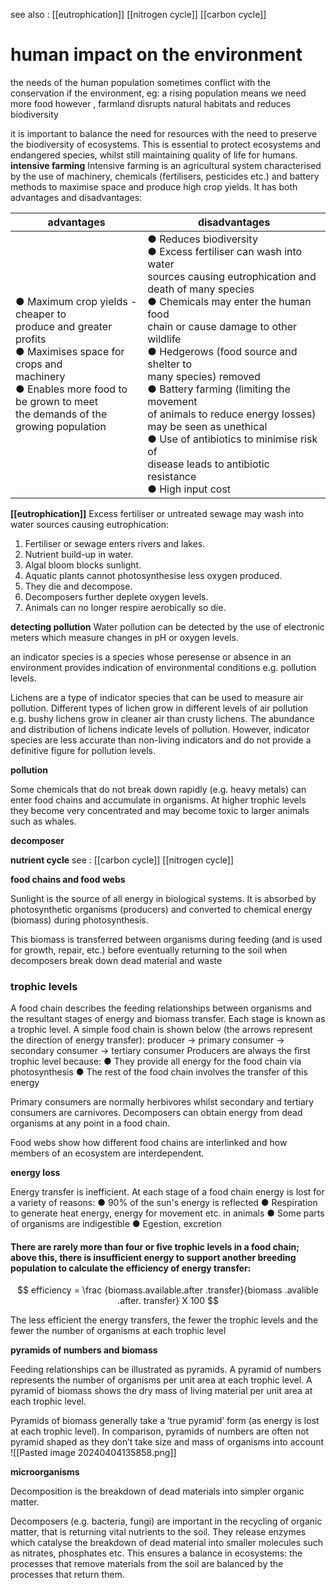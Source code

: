 see also :
[[eutrophication]]
[[nitrogen cycle]]
[[carbon cycle]]


# **human impact on the environment**

the needs of the human population sometimes conflict with the conservation if the environment, eg: a rising population means we need more food however , farmland disrupts natural habitats and reduces biodiversity

it is important to balance the need for resources with the need to preserve the biodiversity of ecosystems. This is essential to protect ecosystems and endangered species, whilst still
maintaining quality of life for humans.
 **intensive farming**
 Intensive farming is an agricultural system characterised by the use of machinery, chemicals (fertilisers, pesticides etc.) and battery methods to maximise space and produce high crop yields. It has both advantages and disadvantages:
 

| advantages                                                                                                                                                                                            | disadvantages                                                                                                                                                                                                                                                                                                                                                                                                                                                                                                  |
| ----------------------------------------------------------------------------------------------------------------------------------------------------------------------------------------------------- | -------------------------------------------------------------------------------------------------------------------------------------------------------------------------------------------------------------------------------------------------------------------------------------------------------------------------------------------------------------------------------------------------------------------------------------------------------------------------------------------------------------- |
| ● Maximum crop yields - cheaper to<br>produce and greater profits<br>● Maximises space for crops and<br>machinery<br>● Enables more food to be grown to meet<br>the demands of the growing population | ● Reduces biodiversity<br>● Excess fertiliser can wash into water<br>sources causing eutrophication and<br>death of many species<br>● Chemicals may enter the human food<br>chain or cause damage to other wildlife<br>● Hedgerows (food source and shelter to<br>many species) removed<br>● Battery farming (limiting the movement<br>of animals to reduce energy losses) may be seen as unethical<br>● Use of antibiotics to minimise risk of<br>disease leads to antibiotic resistance<br>● High input cost |

**[[eutrophication]]**
Excess fertiliser or untreated sewage may wash into water sources causing eutrophication:
1. Fertiliser or sewage enters rivers and lakes.
2. Nutrient build-up in water.
3. Algal bloom blocks sunlight.
4. Aquatic plants cannot photosynthesise less oxygen produced.
5. They die and decompose.
6. Decomposers further deplete oxygen levels.
7. Animals can no longer respire aerobically so die.

**detecting pollution**
Water pollution can be detected by the use of electronic meters which measure changes in pH or oxygen levels.

an indicator species is a species whose peresense or absence in an environment provides
indication of environmental conditions e.g. pollution levels.

Lichens are a type of indicator species that can be used to measure air pollution. 
Different types of lichen grow in different levels of air pollution e.g. bushy lichens grow in cleaner air than crusty lichens. 
The abundance and distribution of lichens indicate levels of pollution.
However, indicator species are less accurate than non-living indicators and do not provide a
definitive figure for pollution levels.

**pollution**

Some chemicals that do not break down rapidly (e.g. heavy metals) can enter food chains and accumulate in organisms. At higher trophic levels they become very concentrated and may become toxic to larger animals such as whales.

**decomposer**

**nutrient cycle**
see :
[[carbon cycle]]
[[nitrogen cycle]]


**food chains and food webs**

Sunlight is the source of all energy in biological systems. It is absorbed by photosynthetic
organisms (producers) and converted to chemical energy (biomass) during photosynthesis. 

This biomass is transferred between organisms during feeding (and is used for growth, repair, etc.) before eventually returning to the soil when decomposers break down dead material and waste	

### **trophic levels**

A food chain describes the feeding relationships between organisms and the resultant stages of energy and biomass transfer. Each stage is known as a trophic level. A simple food chain is shown below (the arrows represent the direction of energy transfer):
producer → primary consumer → secondary consumer → tertiary consumer
Producers are always the first trophic level because:
● They provide all energy for the food chain via photosynthesis
● The rest of the food chain involves the transfer of this energy

Primary consumers are normally herbivores whilst secondary and tertiary consumers are
carnivores. Decomposers can obtain energy from dead organisms at any point in a food chain.

Food webs show how different food chains are interlinked and how members of an ecosystem are interdependent.

**energy loss**

Energy transfer is inefficient. At each stage of a food chain energy is lost for a variety of reasons:
 ● 90% of the sun's energy is reflected
 ● Respiration to generate heat energy, energy for movement etc. in animals
 ● Some parts of organisms are indigestible
 ● Egestion, excretion

#### There are rarely more than four or five trophic levels in a food chain; above this, there is insufficient energy to support another breeding population to calculate the efficiency of energy transfer:
$$
efficiency = \frac {biomass.available.after .transfer}{biomass .avalible .after. transfer} X 100
$$

The less efficient the energy transfers, the fewer the trophic levels and the fewer the
number of organisms at each trophic level

**pyramids of numbers and biomass**

Feeding relationships can be illustrated as pyramids. A pyramid of numbers represents the number of organisms per unit area at each trophic level. A pyramid of biomass shows the dry mass of living material per unit area at each trophic level.

Pyramids of biomass generally take a ‘true pyramid’ form (as energy is lost at each trophic level).
In comparison, pyramids of numbers are often not pyramid shaped as they don’t take size and mass of organisms into account
![[Pasted image 20240404135858.png]]

**microorganisms**

Decomposition is the breakdown of dead materials into simpler organic matter.

Decomposers (e.g. bacteria, fungi) are important in the recycling of organic matter, that is returning vital nutrients to the soil. They release enzymes which catalyse the breakdown of dead material into smaller molecules such as nitrates, phosphates etc. This ensures a balance in ecosystems: the processes that remove materials from the soil are balanced by the processes that return them.

